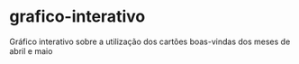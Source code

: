 # grafico-interativo
Gráfico interativo sobre a utilização dos cartões boas-vindas dos meses de abril e maio
